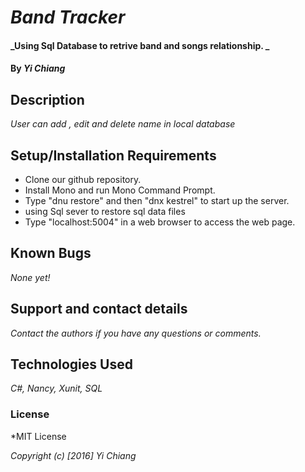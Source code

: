 # _Band Tracker_

#### _Using Sql Database to retrive band and songs relationship. _

#### By _**Yi Chiang**_

## Description

_User can add , edit and delete name in local database_

## Setup/Installation Requirements

* Clone our github repository.
* Install Mono and run Mono Command Prompt.
* Type "dnu restore" and then "dnx kestrel" to start up the server.
* using Sql sever to restore sql data files
* Type "localhost:5004" in a web browser to access the web page.

## Known Bugs

_None yet!_

## Support and contact details

_Contact the authors if you have any questions or comments._

## Technologies Used

_C#, Nancy, Xunit, SQL_

### License

*MIT License

*Copyright (c) [2016] Yi Chiang*
